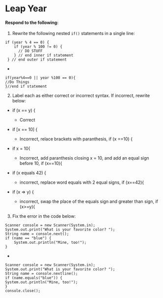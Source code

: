 # Leap Year
#### Respond to the following:

1. Rewrite the following nested `if()` statements in a single line:
  ```
  if (year % 4 == 0) {
      if (year % 100 != 0) {
        // DO STUFF
      } // end inner if statement
   } // end outer if statement
  ```
  *
  ```
  if(year%4==0 || year %100 == 0){
  //Do Things
  }//end if statement
  ```


2. Label each as either correct or incorrect syntax. If incorrect, rewrite below:
  * if (x == y) {

    * Correct

  * if [x == 10] {

    * Incorrect, relace brackets with paranthesis, if (x ==10) {

  * if x = 10{

    * Incorrect, add paranthesis closing x = 10, and add an equal sign before 10, if (x==10){

  * if (x equals 42) {

    * incorrect, replace word equals with 2 equal signs, if (x==42){

  * if (x => y) {

    * incorrect, swap the place of the equals sign and greater than sign, if (x>=y){


3. Fix the error in the code below:

  ```
  Scanner console = new Scanner(System.in);
  System.out.print("What is your favorite color? ");
  String name = console.next();
  if (name == "blue") {
      System.out.println("Mine, too!");
  }
  ```

  *
  ```
  Scanner console = new Scanner(System.in);
  System.out.print("What is your favorite color? ");
  String name = console.nextline();
  if (name.equals("blue")) {
  System.out.println("Mine, too!");
  }
  console.close();
  ```
